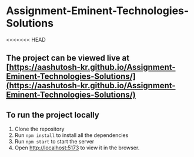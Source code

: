 # Assignment-Eminent-Technologies-Solutions

<<<<<<< HEAD
## The project can be viewed live at [https://aashutosh-kr.github.io/Assignment-Eminent-Technologies-Solutions/](https://aashutosh-kr.github.io/Assignment-Eminent-Technologies-Solutions/)

## To run the project locally

1. Clone the repository
2. Run `npm install` to install all the dependencies
3. Run `npm start` to start the server
4. Open [http://localhost:5173](http://localhost:3000) to view it in the browser.
